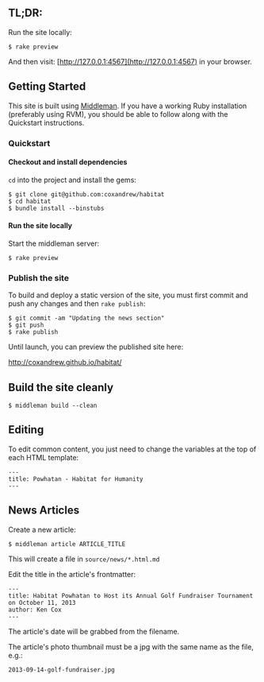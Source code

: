 ## TL;DR:

Run the site locally:

    $ rake preview

And then visit: [http://127.0.0.1:4567](http://127.0.0.1:4567) in your browser.

## Getting Started

This site is built using [Middleman](http://middlemanapp.com/). If you have a working Ruby installation (preferably using RVM), you should be able to follow along with the Quickstart instructions.

### Quickstart

#### Checkout and install dependencies

`cd` into the project and install the gems:

    $ git clone git@github.com:coxandrew/habitat
    $ cd habitat
    $ bundle install --binstubs

#### Run the site locally

Start the middleman server:

    $ rake preview

### Publish the site

To build and deploy a static version of the site, you must first commit and push any changes and then `rake publish`:

    $ git commit -am "Updating the news section"
    $ git push
    $ rake publish

Until launch, you can preview the published site here:

http://coxandrew.github.io/habitat/

## Build the site cleanly

    $ middleman build --clean

## Editing

To edit common content, you just need to change the variables at the top of each HTML template:

    ---
    title: Powhatan - Habitat for Humanity
    ---

## News Articles

Create a new article:

    $ middleman article ARTICLE_TITLE

This will create a file in `source/news/*.html.md`

Edit the title in the article's frontmatter:

    ---
    title: Habitat Powhatan to Host its Annual Golf Fundraiser Tournament on October 11, 2013
    author: Ken Cox
    ---

The article's date will be grabbed from the filename.

The article's photo thumbnail must be a jpg with the same name as the file, e.g.:

    2013-09-14-golf-fundraiser.jpg

